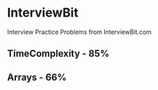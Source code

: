 # InterviewBit
Interview Practice Problems from InterviewBit.com

## TimeComplexity - 85%
## Arrays - 66%
